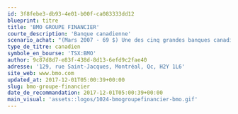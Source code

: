 ```yaml
---
id: 3f8febe3-db93-4e01-b00f-ca083333dd12
blueprint: titre
title: 'BMO GROUPE FINANCIER'
courte_description: 'Banque canadienne'
scenario_achat: "(Mars 2007 - 69 $) Une des cinq grandes banques canadiennes. Grâce à son réseau de succursales pancanadien, elle offre une panoplie de services financiers dans le secteur bancaire traditionnel (dépôts et prêts) ainsi que dans des domaines connexes comme la gestion d'actifs, les marchés des capitaux et de l'assurance. Historiquement, les cinq grandes banques canadiennes ont réalisé un rendement de l'avoir intéressant à long terme tout en minimisant la prise de risque. La Banque de Montréal possède également la banque Harris dans le Midwest américain ce lui lui offre des opportunités de croissance plus intéressante qu'au Canada. Vaut selon nous un ratio C/B inférieur à celui du marché."
type_de_titre: canadien
symbole_en_bourse: 'TSX:BMO'
author: 9c87d8d7-e83f-438d-8d13-6efd9c2fae40
adresse: '129, rue Saint-Jacques, Montréal, Qc, H2Y 1L6'
site_web: www.bmo.com
updated_at: 2017-12-01T05:00:39+00:00
slug: bmo-groupe-financier
date_de_recommandation: 2017-12-01T05:00:39+00:00
main_visual: 'assets::logos/1024-bmogroupefinancier-bmo.gif'
---
```

